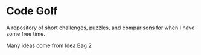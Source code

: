 # Code Golf

A repository of short challenges, puzzles, and comparisons for when I have some free time.

Many ideas come from [Idea Bag 2](https://github.com/mclintprojects/ideabag2)
